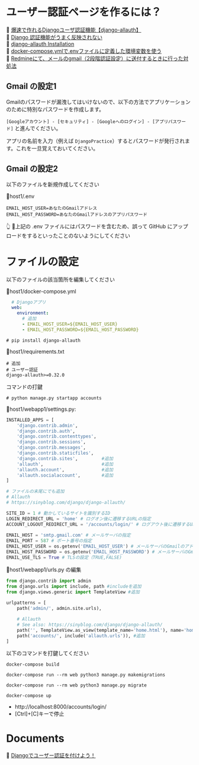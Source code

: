 # ユーザー認証ページを作るには？

📖 [爆速で作れるDjangoユーザ認証機能【django-allauth】](https://sinyblog.com/django/django-allauth/)  
📖 [Django 認証機能がうまく反映されない](https://qiita.com/cardene/items/00fc55a6ba4915cf83e9)  
📖 [django-allauth Installation](https://django-allauth.readthedocs.io/en/latest/installation.html)  
📖 [docker-compose.ymlで.envファイルに定義した環境変数を使う](https://kitigai.hatenablog.com/entry/2019/05/08/003000)  
📖 [Redmineにて、メールのgmail（2段階認証設定）に送付するときに行った対処法](https://zenn.dev/gashi/articles/67e6c244942ef1318395)  

## Gmail の設定1

Gmailのパスワードが漏洩してはいけないので、以下の方法でアプリケーションのために特別なパスワードを作成します。

`[Googleアカウント] - [セキュリティ] - [Googleへのログイン] - [アプリパスワード]` と進んでください。  

アプリの名前を入力（例えば `DjangoPractice`）するとパスワードが発行されます。これを一旦覚えておいてください。  

## Gmail の設定2

以下のファイルを新規作成してください  

📄host1/.env

```plaintext
EMAIL_HOST_USER=あなたのGmailアドレス
EMAIL_HOST_PASSWORD=あなたのGmailアドレスのアプリパスワード
```

👆 🚫上記の .env ファイルにはパスワードを含むため、誤って GitHub にアップロードをするといったことのないようにしてください

# ファイルの設定

以下のファイルの該当箇所を編集してください

📄host1/docker-compose.yml

```yaml
  # Djangoアプリ
  web:
    environment:
      # 追加
      - EMAIL_HOST_USER=${EMAIL_HOST_USER}
      - EMAIL_HOST_PASSWORD=${EMAIL_HOST_PASSWORD}
```

```shell
# pip install django-allauth
```

📄host1/requirements.txt

```shell
# 追加
# ユーザー認証
django-allauth>=0.32.0
```

コマンドの打鍵

```shell
# python manage.py startapp accounts
```

📄host1/webapp1/settings.py:  

```py
INSTALLED_APPS = [
    'django.contrib.admin',
    'django.contrib.auth',
    'django.contrib.contenttypes',
    'django.contrib.sessions',
    'django.contrib.messages',
    'django.contrib.staticfiles',
    'django.contrib.sites',         #追加
    'allauth',                      #追加
    'allauth.account',              #追加
    'allauth.socialaccount',        #追加
]

# ファイルの末尾にでも追加
# Allauth
# https://sinyblog.com/django/django-allauth/

SITE_ID = 1 # 動かしているサイトを識別するID
LOGIN_REDIRECT_URL = 'home' # ログオン後に遷移するURLの指定
ACCOUNT_LOGOUT_REDIRECT_URL = '/accounts/login/' # ログアウト後に遷移するURLの指定
 
EMAIL_HOST = 'smtp.gmail.com' # メールサーバの指定
EMAIL_PORT = 587 # ポート番号の指定
EMAIL_HOST_USER = os.getenv('EMAIL_HOST_USER') # メールサーバのGmailのアドレス
EMAIL_HOST_PASSWORD = os.getenv('EMAIL_HOST_PASSWORD') # メールサーバのGmailのパスワード
EMAIL_USE_TLS = True # TLSの設定（TRUE,FALSE)
```

📄host1/webapp1/urls.py の編集

```py
from django.contrib import admin
from django.urls import include, path #includeを追加
from django.views.generic import TemplateView #追加
 
urlpatterns = [
    path('admin/', admin.site.urls),

    # Allauth
    # See also: https://sinyblog.com/django/django-allauth/
    path('', TemplateView.as_view(template_name='home.html'), name='home'), #追加。ログオン後のTOP画面の定義
    path('accounts/', include('allauth.urls')), #追加
]
```

以下のコマンドを打鍵してください  

```shell
docker-compose build

docker-compose run --rm web python3 manage.py makemigrations

docker-compose run --rm web python3 manage.py migrate

docker-compose up
```

* http://localhost:8000/accounts/login/
* [Ctrl]+[C]キーで停止

# Documents

📖 [Djangoでユーザー認証を付けよう！](https://qiita.com/muzudho1/items/55cb7ac55299afd51887)  
